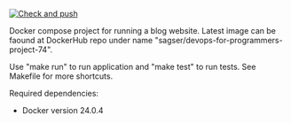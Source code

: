 [![Check and push](https://github.com/PavelShell/devops-for-programmers-project-74/actions/workflows/push.yml/badge.svg)](https://github.com/PavelShell/devops-for-programmers-project-74/actions/workflows/push.yml)

Docker compose project for running a blog website. 
Latest image can be faound at DockerHub repo under name "sagser/devops-for-programmers-project-74". 

Use "make run" to run application and "make test" to run tests. See Makefile for more shortcuts.

Required dependencies:
* Docker version 24.0.4
